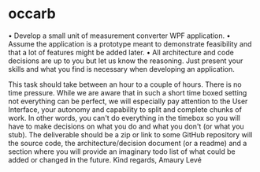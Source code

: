 # occarb

• Develop a small unit of measurement converter WPF application.
• Assume the application is a prototype meant to demonstrate feasibility and that a lot of features might be added later.
• All architecture and code decisions are up to you but let us know the reasoning. Just present your skills and what you find is necessary when developing an application.

This task should take between an hour to a couple of hours. There is no time pressure. 
While we are aware that in such a short time boxed setting not everything can be perfect, 
we will especially pay attention to the User Interface, your autonomy and capability to split and complete chunks of work.
In other words, you can't do everything in the timebox so you will have to make decisions on what you do and what you don't (or what you stub).
The deliverable should be a zip or link to some GitHub repository will the source code,
the architecture/decision document (or a readme) and a section where you will provide an imaginary todo list of what could be added or changed in the future.
Kind regards,
Amaury Levé
